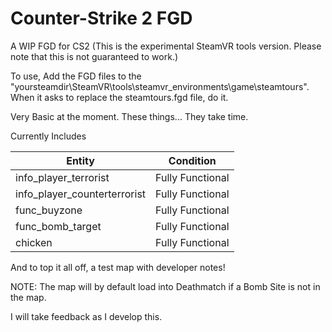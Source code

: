 # Counter-Strike 2 FGD
A WIP FGD for CS2 (This is the experimental SteamVR tools version. Please note that this is not guaranteed to work.)

To use, Add the FGD files to the "yoursteamdir\SteamVR\tools\steamvr_environments\game\steamtours". When it asks to replace the steamtours.fgd file, do it.

Very Basic at the moment. These things... They take time.

Currently Includes

| Entity                        | Condition      
| -----------                   | -----------    
| info_player_terrorist         |  Fully Functional
| info_player_counterterrorist  |  Fully Functional
| func_buyzone                  |  Fully Functional
| func_bomb_target              |  Fully Functional
| chicken                       |  Fully Functional

And to top it all off, a test map with developer notes!

NOTE: The map will by default load into Deathmatch if a Bomb Site is not in the map.

I will take feedback as I develop this.
